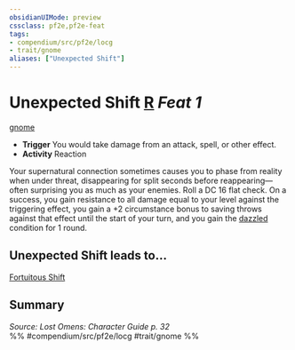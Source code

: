 ```yaml
---
obsidianUIMode: preview
cssclass: pf2e,pf2e-feat
tags:
- compendium/src/pf2e/locg
- trait/gnome
aliases: ["Unexpected Shift"]
---
```

# Unexpected Shift  [R](../../Rules/core-rulebook/chapter-9-playing-the-game.md#Actions "Reaction") *Feat 1*  
[gnome](../../Rules/traits/gnome.md)  

- **Trigger** You would take damage from an attack, spell, or other effect.
- **Activity** Reaction

Your supernatural connection sometimes causes you to phase from reality when under threat, disappearing for split seconds before reappearing—often surprising you as much as your enemies. Roll a DC 16 flat check. On a success, you gain resistance to all damage equal to your level against the triggering effect, you gain a +2 circumstance bonus to saving throws against that effect until the start of your turn, and you gain the [dazzled](../../Rules/conditions.md#Dazzled) condition for 1 round.

## Unexpected Shift leads to...

[Fortuitous Shift](fortuitous-shift-locg.md)

## Summary

*Source: Lost Omens: Character Guide p. 32*  
%% #compendium/src/pf2e/locg #trait/gnome %%